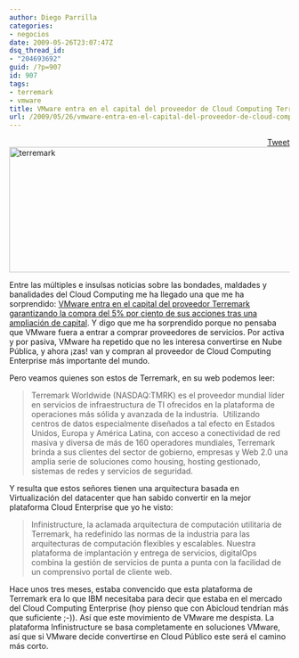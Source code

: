 ```yaml
---
author: Diego Parrilla
categories:
- negocios
date: 2009-05-26T23:07:47Z
dsq_thread_id:
- "204693692"
guid: /?p=907
id: 907
tags:
- terremark
- vmware
title: VMware entra en el capital del proveedor de Cloud Computing Terremark
url: /2009/05/26/vmware-entra-en-el-capital-del-proveedor-de-cloud-computing-terremark/
---
```


<div style="float: right; margin-left: 10px;">
  <a href="https://twitter.com/share" class="twitter-share-button" data-via="nubeblog" data-hashtags="terremark,vmware" data-count="vertical" data-url="/2009/05/26/vmware-entra-en-el-capital-del-proveedor-de-cloud-computing-terremark/">Tweet</a>
</div>

<img class="aligncenter size-full wp-image-909" title="terremark" src="/wp-content/uploads/terremark.jpg" alt="terremark" width="900" height="225" srcset="/wp-content/uploads/terremark.jpg 900w, /wp-content/uploads/terremark-300x75.jpg 300w" sizes="(max-width: 900px) 100vw, 900px" />

Entre las múltiples e insulsas noticias sobre las bondades, maldades y banalidades del Cloud Computing me ha llegado una que me ha sorprendido: [VMware entra en el capital del proveedor Terremark garantizando la compra del 5% por ciento de sus acciones tras una ampliación de capital](http://newsticker.welt.de/?module=smarthouse&id=894167). Y digo que me ha sorprendido porque no pensaba que VMware fuera a entrar a comprar proveedores de servicios. Por activa y por pasiva, VMware ha repetido que no les interesa convertirse en Nube Pública, y ahora ¡zas! van y compran al proveedor de Cloud Computing Enterprise más importante del mundo.

Pero veamos quienes son estos de Terremark, en su web podemos leer:

> Terremark Worldwide (NASDAQ:TMRK) es el proveedor mundial líder en servicios de infraestructura de TI ofrecidos en la plataforma de operaciones más sólida y avanzada de la industria.  Utilizando centros de datos especialmente diseñados a tal efecto en Estados Unidos, Europa y América Latina, con acceso a conectividad de red masiva y diversa de más de 160 operadores mundiales, Terremark brinda a sus clientes del sector de gobierno, empresas y Web 2.0 una amplia serie de soluciones como housing, hosting gestionado, sistemas de redes y servicios de seguridad.

Y resulta que estos señores tienen una arquitectura basada en Virtualización del datacenter que han sabido convertir en la mejor plataforma Cloud Enterprise que yo he visto:

> Infinistructure, la aclamada arquitectura de computación utilitaria de Terremark, ha redefinido las normas de la industria para las arquitecturas de computación flexibles y escalables. Nuestra plataforma de implantación y entrega de servicios, digitalOps combina la gestión de servicios de punta a punta con la facilidad de un comprensivo portal de cliente web.

Hace unos tres meses, estaba convencido que esta plataforma de Terremark era lo que IBM necesitaba para decir que estaba en el mercado del Cloud Computing Enterprise (hoy pienso que con Abicloud tendrían más que suficiente ;-)). Así que este movimiento de VMware me despista. La plataforma Infinistructure se basa completamente en soluciones VMware, así que si VMware decide convertirse en Cloud Público este será el camino más corto.
